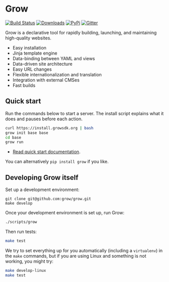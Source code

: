 # Grow
[![Build Status](https://api.travis-ci.org/grow/grow.svg)](https://travis-ci.org/grow/grow) [![Downloads](https://img.shields.io/github/downloads/grow/grow/total.svg)](https://github.com/grow/grow/releases) [![PyPi](https://img.shields.io/pypi/v/grow.svg)](https://pypi.python.org/pypi/grow) 
[![Gitter](https://badges.gitter.im/grow/grow.svg)](https://gitter.im/grow/grow)

Grow is a declarative tool for rapidly building, launching, and maintaining high-quality websites.

- Easy installation
- Jinja template engine
- Data-binding between YAML and views
- Data-driven site architecture
- Easy URL changes
- Flexible internationalization and translation
- Integration with external CMSes
- Fast builds

## Quick start

Run the commands below to start a server. The install script explains what
it does and pauses before each action.

```bash
curl https://install.growsdk.org | bash
grow init base base
cd base
grow run
```

- [Read quick start documentation](https://grow.io/docs/).

You can alternatively `pip install grow` if you like.

## Developing Grow itself

Set up a development environment:

```
git clone git@github.com:grow/grow.git
make develop
```

Once your development environment is set up, run Grow:

```bash
./scripts/grow
```

Then run tests:

```bash
make test
```

We try to set everything up for you automatically (including a `virtualenv`) in
the `make` commands, but if you are using Linux and something is not working,
you might try:

```bash
make develop-linux
make test
```
